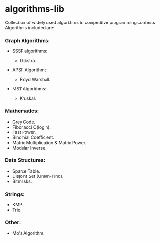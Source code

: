 # algorithms-lib
Collection of widely used algorithms in competitive programming contests
Algorithms included are:

### Graph Algorithms:

  * SSSP algorithms: 
    * Dijkstra.

  * APSP Algorithms:
    * Floyd Warshall.
    
  * MST Algorithms:
    * Kruskal.

### Mathematics:
  * Grey Code.
  * Fibonacci O(log n).
  * Fast Power.
  * Binomial Coefficient.
  * Matrix Multiplication & Matrix Power.
  * Modular Inverse.
  
### Data Structures:
  * Sparse Table.
  * Disjoint Set (Union-Find).
  * Bitmasks.
  
### Strings:
  * KMP.
  * Trie.

### Other:
  * Mo's Algorithm.
